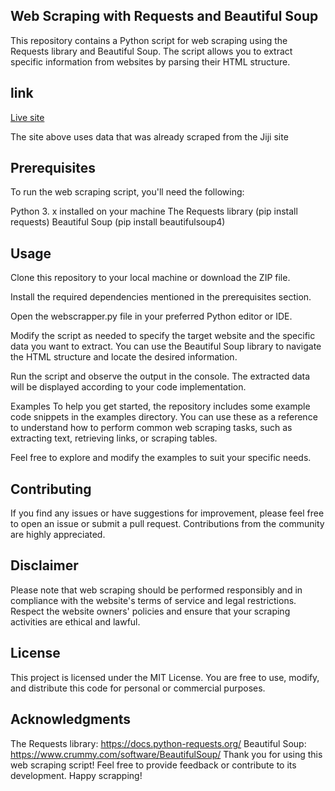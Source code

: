 ## Web Scraping with Requests and Beautiful Soup
This repository contains a Python script for web scraping using the Requests library and Beautiful Soup. The script allows you to extract specific information from websites by parsing their HTML structure.

## link
<a href="https://githukelvin.github.io/web-scraping/">Live site</a>

The site above uses data that was already scraped from the Jiji site

## Prerequisites
To run the web scraping script, you'll need the following:

Python 3. x installed on your machine
The Requests library (pip install requests)
Beautiful Soup (pip install beautifulsoup4)

## Usage
Clone this repository to your local machine or download the ZIP file.

Install the required dependencies mentioned in the prerequisites section.

Open the webscrapper.py file in your preferred Python editor or IDE.

Modify the script as needed to specify the target website and the specific data you want to extract. You can use the Beautiful Soup library to navigate the HTML structure and locate the desired information.

Run the script and observe the output in the console. The extracted data will be displayed according to your code implementation.

Examples
To help you get started, the repository includes some example code snippets in the examples directory. You can use these as a reference to understand how to perform common web scraping tasks, such as extracting text, retrieving links, or scraping tables.

Feel free to explore and modify the examples to suit your specific needs.

## Contributing
If you find any issues or have suggestions for improvement, please feel free to open an issue or submit a pull request. Contributions from the community are highly appreciated.

## Disclaimer
Please note that web scraping should be performed responsibly and in compliance with the website's terms of service and legal restrictions. Respect the website owners' policies and ensure that your scraping activities are ethical and lawful.

## License
This project is licensed under the MIT License. You are free to use, modify, and distribute this code for personal or commercial purposes.

## Acknowledgments
The Requests library: https://docs.python-requests.org/
Beautiful Soup: https://www.crummy.com/software/BeautifulSoup/
Thank you for using this web scraping script! Feel free to provide feedback or contribute to its development. Happy scrapping!
